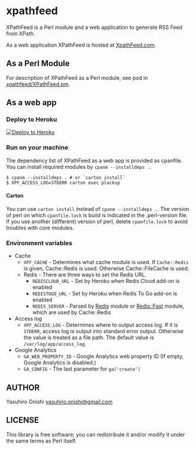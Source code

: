 xpathfeed
=========

XPathFeed is a Perl module and a web application to generate RSS Feed from XPath.

As a web application XPathFeed is hosted at [XpathFeed.com](http://xpathfeed.com/).

As a Perl Module
----------------

For description of XPathFeed as a Perl module, see pod in [xpathfeed/XPathFeed.pm](https://github.com/onishi/xpathfeed/blob/master/lib/XPathFeed.pm).

As a web app
------------

### Deploy to Heroku

[![Deploy to Heroku](https://www.herokucdn.com/deploy/button.png)](https://heroku.com/deploy?template=https://github.com/onishi/xpathfeed/tree/master)

### Run on your machine

The dependency list of XPathFeed as a web app is provided as cpanfile. You can install required modules by `cpanm --installdeps .`.

```
$ cpanm --installdeps . # or `carton install`
$ XPF_ACCESS_LOG=STDERR carton exec plackup
```

#### Carton

You can use `carton install` instead of `cpanm --installdeps .`. The version of perl on which `cpanfile.lock` is build is indicated in the .perl-version file. If you use another (different) version of perl, delete `cpanfile.lock` to avoid troubles with core modules.

### Environment variables

- Cache
  - `XPF_CACHE` - Determines what cache module is used. If `Cache::Redis` is given, Cache::Redis is used. Otherwise Cache::FileCache is used.
  - Redis - There are three ways to set the Redis URL.
    - `REDISCLOUD_URL` - Set by Heroku when Redis Cloud add-on is enabled
    - `REDISTOGO_URL` - Set by Heroku when Redis To Go add-on is enabled
    - `REDIS_SERVER` - Parsed by [Redis](https://metacpan.org/pod/Redis) module or [Redis::Fast](https://metacpan.org/pod/Redis::Fast) module, which are used by Cache::Redis
- Access log
  - `XPF_ACCESS_LOG` - Determines where to output access log. If it is `STDERR`, access log is output into standard error output. Otherwise the value is treated as a file path. The default value is `/var/log/app/access_log`.
- Google Analytics
  - `GA_WEB_PROPERTY_ID` - Google Analytics web property ID (If empty, Google Analytics is disabled.)
  - `GA_CONFIG` - The last parameter for `ga('create')`

AUTHOR
------

Yasuhiro Onishi <yasuhiro.onishi@gmail.com>

LICENSE
-------

This library is free software; you can redistribute it and/or modify it under the same terms as Perl itself.
